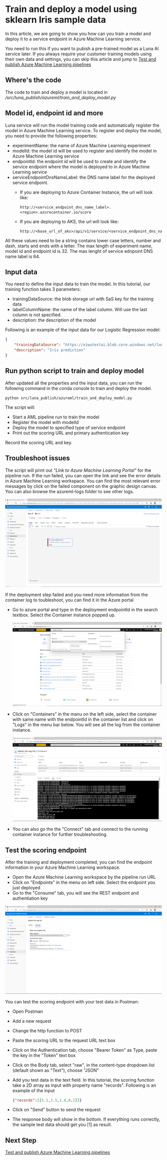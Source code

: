 # Train and deploy a model using sklearn Iris sample data

In this article, we are going to show you how can you train a model and deploy it to a service endpoint in Azure Machine Learning service.

You need to run this if you want to pubish a pre-trained model as a Luna AI service later. If you always require your customer training models using their own data and settings, you can skip this article and jump to [Test and publish Azure Machine Learning pipelines](./use-luna-ml-project-template.md)

## Where's the code

The code to train and deploy a model is located in */src/luna_publish/azureml/train_and_deploy_model.py*

## Model id, endpoint id and more

Luna service will run the model training code and automatically register the model in Azure Machine Learning service. To register and deploy the model, you need to provide the following properties:

- experimentName: the name of Azure Machine Learning experiment
- modelId: the model id will be used to register and identify the model in Azure Machine Learning service
- endpointId: the endpoint id will be used to create and identify the service endpoint where the model is deployed to in Azure Machine Learning service
- serviceEndpointDnsNameLabel: the DNS name label for the deployed service endpoint.
  - If you are deploying to Azure Container Instance, the url will look like:

    ```url
    http://<service_endpoint_dns_name_label>.<region>.azurecontainer.io/score
    ```

  - If you are deploying to AKS, the url will look like:

    ```url
    http://<base_url_of_aks>/api/v1/service/<service_endpoint_dns_name_label>/score
    ```

All these values need to be a string contains lower case letters, number and dash, starts and ends with a letter. The max length of experiment name, model id and endpoint id is 32. The max lenght of service ednpoint DNS name label is 64.

## Input data

You need to define the input data to train the model. In this tutorial, our training function takes 3 parameters:

- trainingDataSource: the blob storage url with SaS key for the training data
- labelColumnName: the name of the label column. Will use the last column is not specified.
- description: the description of the model

Following is an example of the input data for our Logistic Regression model:

```json
{
    "trainingDataSource": "https://xiwutestai.blob.core.windows.net/lunav2/iris/iris.csv?st=2020-07-22T17%3A19%3A10Z&se=2027-10-12T17%3A19%3A00Z&sp=rl&sv=2018-03-28&sr=b&sig=7c%2BaoI8QtdepDHKqJqjjljdBUyDyuL8wbKol2Kn7xaI%3D",
    "description": "Iris prediction"
}
```

## Run python script to train and deploy model

After updated all the properties and the input data, you can run the following command in the conda console to train and deploy the model.

```shell
python src/luna_publish/azureml/train_and_deploy_model.py
```

The script will:

- Start a AML pipeline run to train the model
- Register the model with modelId
- Deploy the model to specified type of service endpoint
- Print out the scoring URL and primary authentication key

Record the scoring URL and key.

## Troubleshoot issues

The script will print out *"Link to Azure Machine Learning Portal"* for the pipeline run. If the run failed, you can open the link and see the error details in Azure Machine Learning workspace. You can find the most relevant error messages by click on the failed component on the graphic design canvas. You can also browse the azureml-logs folder to see other logs.

![aml-workspace-failed-run](../../images/luna.ai/aml-workspace-failed-run.png)

If the deployment step failed and you need more information from the container log to toubleshoot, you can find it in the Azure portal

- Go to azure portal and type in the deployment endpointId in the search textbox. Select the Container instance popped up.

  ![azure-portal-find-aci](../../images/luna.ai/azure-portal-find-aci.png)

- Click on "Containers" in the manu on the left side, select the container with same name with the endpointId in the container list and click on "Logs" in the menu bar below. You will see all the log from the container instance.

  ![azure-portal-aci](../../images/luna.ai/azure-portal-aci.png)

- You can also go the the "Connect" tab and connect to the running container instance for further troubleshooting.

## Test the scoring endpoint

After the training and deployment completed, you can find the endpoint information in your Azure Machine Learning workspace.

- Open the Azure Machine Learning workspace by the pipeline run URL
- Click on "Endpoints" in the menu on left side. Select the endpoint you just deployed
- Go to the "Consume" tab, you will see the REST endpoint and authentiation key

![aml-workspace-get-endpoint](../../images/luna.ai/aml-workspace-get-endpoint.png)

You can test the scoring endpoint with your test data in Postman:

- Open Postman
- Add a new request
- Change the http function to POST
- Paste the scoring URL to the request URL text box
- Click on the Authentication tab, choose "Bearer Token" as Type, paste the key in the "Token" text box
- Click on the Body tab, select "raw", in the content-type dropdown list (default shown as "Text"), choose "JSON"
- Add you test data in the text field. In this tutorial, the scoring function take a 2D array as input with property name "records". Following is an example of the input

    ```json
    {"records":[[5.1,3.5,1.4,0.2]]}
    ```

- Click on "Send" button to send the request
- The response body will show in the bottom. If everything runs correctly, the sample test data should get you [1] as result.

## Next Step

[Test and publish Azure Machine Learning pipelines](./use-luna-ml-project-template.md)
